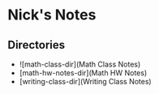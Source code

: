 # Nick's Notes
## Directories
- ![math-class-dir](Math Class Notes)
- [math-hw-notes-dir](Math HW Notes)
- [writing-class-dir](Writing Class Notes)




